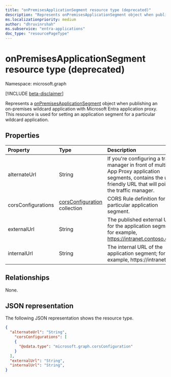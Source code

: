 ```yaml
---
title: "onPremisesApplicationSegment resource type (deprecated)"
description: "Represents onPremisesApplicationSegment object when publishing an on-premises wildcard application with Microsoft Entra application proxy."
ms.localizationpriority: medium
author: "dhruvinrshah"
ms.subservice: "entra-applications"
doc_type: "resourcePageType"
---
```


# onPremisesApplicationSegment resource type (deprecated)

Namespace: microsoft.graph

[!INCLUDE [beta-disclaimer](../../includes/beta-disclaimer.md)]

Represents a [onPremisesApplicationSegment](onPremisesApplicationSegment.md) object when publishing an on-premises wildcard application with Microsoft Entra application proxy. This resource is used for setting an application segment for a particular wildcard application.


## Properties

| Property     | Type        | Description |
|:-------------|:------------|:------------|
|alternateUrl|String|If you're configuring a traffic manager in front of multiple App Proxy application segments, contains the user-friendly URL that will point to the traffic manager.|
|corsConfigurations|[corsConfiguration](corsconfiguration.md) collection|CORS Rule definition for a particular application segment.|
|externalUrl|String |The published external URL for the application segment; for example, https://intranet.contoso.com./|
|internalUrl|String |The internal URL of the application segment; for example, https://intranet/.|

## Relationships

None.

## JSON representation

The following JSON representation shows the resource type.
<!-- {
  "blockType": "resource",
  "@odata.type": "microsoft.graph.onPremisesApplicationSegment"
}
-->
``` json
{
  "alternateUrl": "String",
    "corsConfigurations": [
    {
      "@odata.type": "microsoft.graph.corsConfiguration"
    }
  ],
  "externalUrl": "String",
  "internalUrl": "String",
}
```
